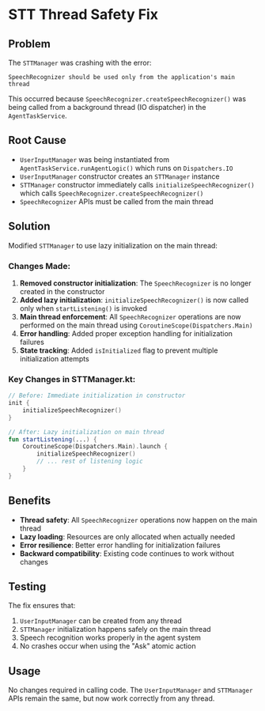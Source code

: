 # STT Thread Safety Fix

## Problem
The `STTManager` was crashing with the error:
```
SpeechRecognizer should be used only from the application's main thread
```

This occurred because `SpeechRecognizer.createSpeechRecognizer()` was being called from a background thread (IO dispatcher) in the `AgentTaskService`.

## Root Cause
- `UserInputManager` was being instantiated from `AgentTaskService.runAgentLogic()` which runs on `Dispatchers.IO`
- `UserInputManager` constructor creates an `STTManager` instance
- `STTManager` constructor immediately calls `initializeSpeechRecognizer()` which calls `SpeechRecognizer.createSpeechRecognizer()`
- `SpeechRecognizer` APIs must be called from the main thread

## Solution
Modified `STTManager` to use lazy initialization on the main thread:

### Changes Made:

1. **Removed constructor initialization**: The `SpeechRecognizer` is no longer created in the constructor
2. **Added lazy initialization**: `initializeSpeechRecognizer()` is now called only when `startListening()` is invoked
3. **Main thread enforcement**: All `SpeechRecognizer` operations are now performed on the main thread using `CoroutineScope(Dispatchers.Main)`
4. **Error handling**: Added proper exception handling for initialization failures
5. **State tracking**: Added `isInitialized` flag to prevent multiple initialization attempts

### Key Changes in STTManager.kt:

```kotlin
// Before: Immediate initialization in constructor
init {
    initializeSpeechRecognizer()
}

// After: Lazy initialization on main thread
fun startListening(...) {
    CoroutineScope(Dispatchers.Main).launch {
        initializeSpeechRecognizer()
        // ... rest of listening logic
    }
}
```

## Benefits
- **Thread safety**: All `SpeechRecognizer` operations now happen on the main thread
- **Lazy loading**: Resources are only allocated when actually needed
- **Error resilience**: Better error handling for initialization failures
- **Backward compatibility**: Existing code continues to work without changes

## Testing
The fix ensures that:
1. `UserInputManager` can be created from any thread
2. `STTManager` initialization happens safely on the main thread
3. Speech recognition works properly in the agent system
4. No crashes occur when using the "Ask" atomic action

## Usage
No changes required in calling code. The `UserInputManager` and `STTManager` APIs remain the same, but now work correctly from any thread. 
